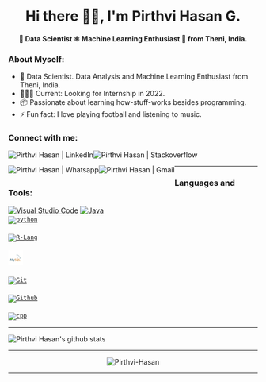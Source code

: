 <h1 align="center">Hi there 👋🏽, I'm Pirthvi Hasan G.</h1>
<h4 align="center"> 🚀 Data Scientist ⚛ Machine Learning Enthusiast 🤖 from Theni, India.</h4>

### **About Myself:**
 - 🚀 Data Scientist. Data Analysis and Machine Learning Enthusiast from Theni, India.
 - 🙍🏽‍♂️ Current: Looking for Internship in 2022.
 - 📦 Passionate about learning how-stuff-works besides programming.
 - ⚡ Fun fact: I love playing football and listening to music.

### **Connect with me:**
[<img align="left" alt="Pirthvi Hasan | LinkedIn" height="30px" src="https://img.icons8.com/doodle/2x/linkedin--v2.png" />][linkedin]
[<img align="left" alt="Pirthvi Hasan | Stackoverflow" height="30px" src="https://img.icons8.com/color/2x/stackoverflow.png" />][stackoverflow]
[<img align="left" alt="Pirthvi Hasan | Whatsapp" height="30px" src="https://img.icons8.com/doodle/2x/whatsapp.png" />][whatsapp]
[<img align="left" alt="Pirthvi Hasan | Gmail" height="30px" src="https://img.icons8.com/doodle/2x/gmail.png" />][gmail]
<br />

---

### Languages and Tools:

[<img alt="Visual Studio Code" width="30px" src="https://img.icons8.com/fluent/240/000000/visual-studio-code-2019.png" />](https://code.visualstudio.com/)
[<img alt="Java" width="30px" src="https://img.icons8.com/color/240/000000/java-coffee-cup-logo.png">](https://docs.oracle.com/en/java/)
[<code>
<img alt="python" width="30px" src="https://img.icons8.com/color/240/000000/python.png">
</code>](https://www.python.org/)
[<code>
<img alt="R-Lang" width="30px" src="https://www.r-project.org/Rlogo.png">
</code>](https://www.r-project.org/)
[<code>
<img alt="MySQL" width="30px" src="https://raw.githubusercontent.com/github/explore/80688e429a7d4ef2fca1e82350fe8e3517d3494d/topics/mysql/mysql.png">
</code>](https://dev.mysql.com/)
[<code>
<img alt="Git" width="26px" src="https://img.icons8.com/color/240/000000/git.png">
</code>](https://git-scm.com/)
[<code>
<img alt="Github" width="26px" src="https://img.icons8.com/ios-glyphs/240/000000/github.png">
</code>](https://github.com/)
[<code>
<img alt="cpp" width="26px" src="https://isocpp.org/assets/images/cpp_logo.png">
</code>](https://isocpp.org/)

---

![Pirthvi Hasan's github stats](https://github-readme-stats.vercel.app/api?username=Pirthvi-Hasan&show_icons=true&hide_border=true&theme=tokyonight)

---

<p align="center"> <img src="https://komarev.com/ghpvc/?username=Pirthvi-Hasan" alt="Pirthvi-Hasan" /> </p>

---

[linkedin]: https://www.linkedin.com/in/pirthvi-hasan-g-0a8048195/
[stackoverflow]: https://stackoverflow.com/users/12872375/pirthvi-hasan-g
[gmail]: mailto:pirthvihasan888@gmail.com
[whatsapp]: https://wa.me/919488390092
